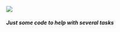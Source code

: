<img src="https://static-00.iconduck.com/assets.00/github-octocat-icon-2048x1800-53ry4fpw.png" size=70>

<H5>Just some code to help with several tasks</H5>
